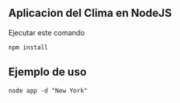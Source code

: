

## Aplicacion del Clima en NodeJS


Ejecutar este comando

```
npm install
```


## Ejemplo de uso
```
node app -d "New York"
```